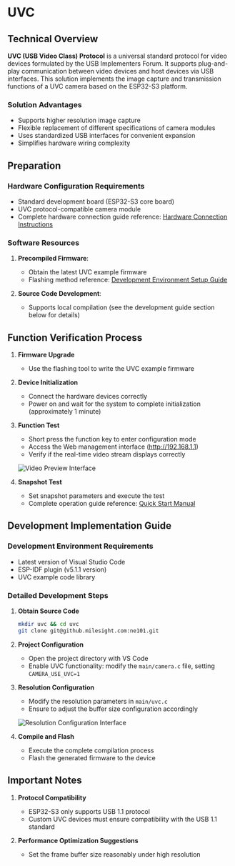 # UVC

## Technical Overview

**UVC (USB Video Class) Protocol** is a universal standard protocol for video devices formulated by the USB Implementers Forum. It supports plug-and-play communication between video devices and host devices via USB interfaces. This solution implements the image capture and transmission functions of a UVC camera based on the ESP32-S3 platform.

### Solution Advantages
- Supports higher resolution image capture
- Flexible replacement of different specifications of camera modules
- Uses standardized USB interfaces for convenient expansion
- Simplifies hardware wiring complexity

## Preparation

### Hardware Configuration Requirements
- Standard development board (ESP32-S3 core board)
- UVC protocol-compatible camera module
- Complete hardware connection guide reference: [Hardware Connection Instructions](.././Hardware%20Guide/Hardware%20Connection)

### Software Resources
1. **Precompiled Firmware**:
   - Obtain the latest UVC example firmware
   - Flashing method reference: [Development Environment Setup Guide](./../Software%20Guide/Development%20Environment%20Setup)

2. **Source Code Development**:
   - Supports local compilation (see the development guide section below for details)

## Function Verification Process

1. **Firmware Upgrade**
   - Use the flashing tool to write the UVC example firmware

2. **Device Initialization**
   - Connect the hardware devices correctly
   - Power on and wait for the system to complete initialization (approximately 1 minute)

3. **Function Test**
   - Short press the function key to enter configuration mode
   - Access the Web management interface (http://192.168.1.1)
   - Verify if the real-time video stream displays correctly
   
   ![Video Preview Interface](/img/NE101_example_2.png)

4. **Snapshot Test**
   - Set snapshot parameters and execute the test
   - Complete operation guide reference: [Quick Start Manual](./../Quick%20Start)

## Development Implementation Guide

### Development Environment Requirements
- Latest version of Visual Studio Code
- ESP-IDF plugin (v5.1.1 version)
- UVC example code library

### Detailed Development Steps

1. **Obtain Source Code**
   ```bash
   mkdir uvc && cd uvc
   git clone git@github.milesight.com:ne101.git
   ```

2. **Project Configuration**
   - Open the project directory with VS Code
   - Enable UVC functionality: modify the `main/camera.c` file, setting `CAMERA_USE_UVC=1`

3. **Resolution Configuration**
   - Modify the resolution parameters in `main/uvc.c`
   - Ensure to adjust the buffer size configuration accordingly
   
   ![Resolution Configuration Interface](/img/NE101_example_1.png)

4. **Compile and Flash**
   - Execute the complete compilation process
   - Flash the generated firmware to the device

## Important Notes

1. **Protocol Compatibility**
   - ESP32-S3 only supports USB 1.1 protocol
   - Custom UVC devices must ensure compatibility with the USB 1.1 standard

2. **Performance Optimization Suggestions**
   - Set the frame buffer size reasonably under high resolution